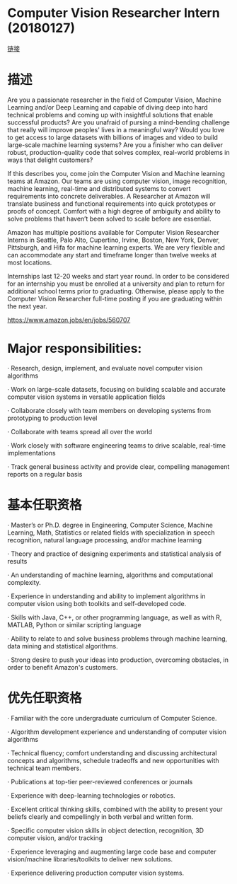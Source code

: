 # Computer Vision Researcher Intern (20180127)

[链接](https://www.amazon.jobs/zh/jobs/560708/computer-vision-researcher-intern)

# 描述

Are you a passionate researcher in the field of Computer Vision, Machine Learning and/or Deep Learning and capable of diving deep into hard technical problems and coming up with insightful solutions that enable successful products? Are you unafraid of pursing a mind-bending challenge that really will improve peoples' lives in a meaningful way? Would you love to get access to large datasets with billions of images and video to build large-scale machine learning systems? Are you a finisher who can deliver robust, production-quality code that solves complex, real-world problems in ways that delight customers?

If this describes you, come join the Computer Vision and Machine learning teams at Amazon. Our teams are using computer vision, image recognition, machine learning, real-time and distributed systems to convert requirements into concrete deliverables. A Researcher at Amazon will translate business and functional requirements into quick prototypes or proofs of concept. Comfort with a high degree of ambiguity and ability to solve problems that haven’t been solved to scale before are essential.

Amazon has multiple positions available for Computer Vision Researcher Interns in Seattle, Palo Alto, Cupertino, Irvine, Boston, New York, Denver, Pittsburgh, and Hifa for machine learning experts. We are very flexible and can accommodate any start and timeframe longer than twelve weeks at most locations.

Internships last 12-20 weeks and start year round. In order to be considered for an internship you must be enrolled at a university and plan to return for additional school terms prior to graduating. Otherwise, please apply to the Computer Vision Researcher full-time posting if you are graduating within the next year.

https://www.amazon.jobs/en/jobs/560707

# Major responsibilities:

· Research, design, implement, and evaluate novel computer vision algorithms

· Work on large-scale datasets, focusing on building scalable and accurate computer vision systems in versatile application fields

· Collaborate closely with team members on developing systems from prototyping to production level

· Collaborate with teams spread all over the world

· Work closely with software engineering teams to drive scalable, real-time implementations

· Track general business activity and provide clear, compelling management reports on a regular basis

# 基本任职资格
· Master’s or Ph.D. degree in Engineering, Computer Science, Machine Learning, Math, Statistics or related fields with specialization in speech recognition, natural language processing, and/or machine learning

· Theory and practice of designing experiments and statistical analysis of results

· An understanding of machine learning, algorithms and computational complexity.

· Experience in understanding and ability to implement algorithms in computer vision using both toolkits and self-developed code.

· Skills with Java, C++, or other programming language, as well as with R, MATLAB, Python or similar scripting language

· Ability to relate to and solve business problems through machine learning, data mining and statistical algorithms.

· Strong desire to push your ideas into production, overcoming obstacles, in order to benefit Amazon's customers.



# 优先任职资格

· Familiar with the core undergraduate curriculum of Computer Science.

· Algorithm development experience and understanding of computer vision algorithms

· Technical fluency; comfort understanding and discussing architectural concepts and algorithms, schedule tradeoffs and new opportunities with technical team members.

· Publications at top-tier peer-reviewed conferences or journals

· Experience with deep-learning technologies or robotics.

· Excellent critical thinking skills, combined with the ability to present your beliefs clearly and compellingly in both verbal and written form.

· Specific computer vision skills in object detection, recognition, 3D computer vision, and/or tracking

· Experience leveraging and augmenting large code base and computer vision/machine libraries/toolkits to deliver new solutions.

· Experience delivering production computer vision systems.